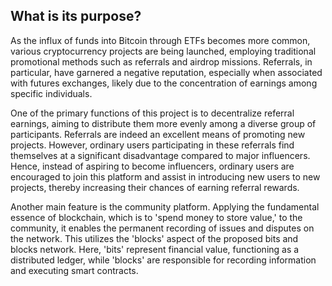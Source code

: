 ## What is its purpose?

As the influx of funds into Bitcoin through ETFs becomes more common, various cryptocurrency projects are being launched, employing traditional promotional methods such as referrals and airdrop missions. Referrals, in particular, have garnered a negative reputation, especially when associated with futures exchanges, likely due to the concentration of earnings among specific individuals.

One of the primary functions of this project is to decentralize referral earnings, aiming to distribute them more evenly among a diverse group of participants. Referrals are indeed an excellent means of promoting new projects. However, ordinary users participating in these referrals find themselves at a significant disadvantage compared to major influencers. Hence, instead of aspiring to become influencers, ordinary users are encouraged to join this platform and assist in introducing new users to new projects, thereby increasing their chances of earning referral rewards.

Another main feature is the community platform. Applying the fundamental essence of blockchain, which is to 'spend money to store value,' to the community, it enables the permanent recording of issues and disputes on the network. This utilizes the 'blocks' aspect of the proposed bits and blocks network. Here, 'bits' represent financial value, functioning as a distributed ledger, while 'blocks' are responsible for recording information and executing smart contracts.